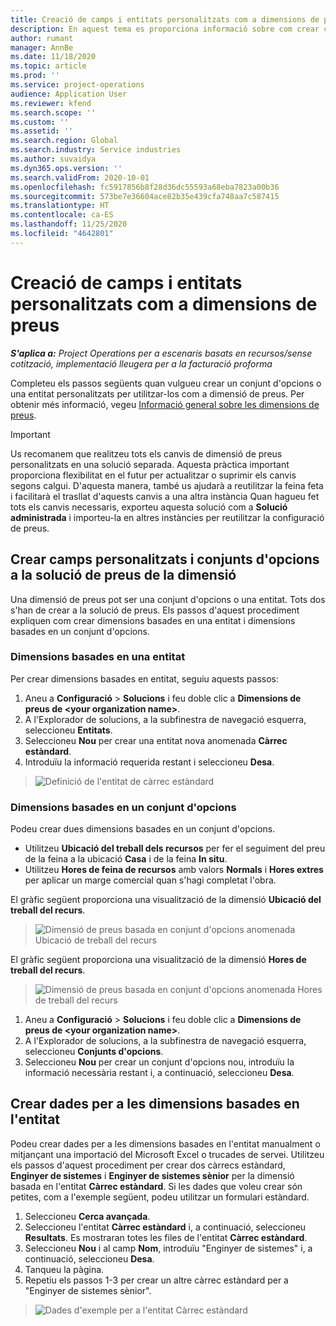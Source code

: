 ```yaml
---
title: Creació de camps i entitats personalitzats com a dimensions de preus
description: En aquest tema es proporciona informació sobre com crear conjunts d'opcions o entitats personalitzades.
author: rumant
manager: AnnBe
ms.date: 11/18/2020
ms.topic: article
ms.prod: ''
ms.service: project-operations
audience: Application User
ms.reviewer: kfend
ms.search.scope: ''
ms.custom: ''
ms.assetid: ''
ms.search.region: Global
ms.search.industry: Service industries
ms.author: suvaidya
ms.dyn365.ops.version: ''
ms.search.validFrom: 2020-10-01
ms.openlocfilehash: fc5917856b8f28d36dc55593a68eba7823a00b36
ms.sourcegitcommit: 573be7e36604ace82b35e439cfa748aa7c587415
ms.translationtype: HT
ms.contentlocale: ca-ES
ms.lasthandoff: 11/25/2020
ms.locfileid: "4642801"
---
```

# <a name="create-custom-fields-and-entities-as-pricing-dimensions"></a>Creació de camps i entitats personalitzats com a dimensions de preus

_**S'aplica a:** Project Operations per a escenaris basats en recursos/sense cotització, implementació lleugera per a la facturació proforma_

Completeu els passos següents quan vulgueu crear un conjunt d'opcions o una entitat personalitzats per utilitzar-los com a dimensió de preus. Per obtenir més informació, vegeu [Informació general sobre les dimensions de preus](pricing-dimensions-overview.md).  

> [!IMPORTANT]
> Us recomanem que realitzeu tots els canvis de dimensió de preus personalitzats en una solució separada. Aquesta pràctica important proporciona flexibilitat en el futur per actualitzar o suprimir els canvis segons calgui. D'aquesta manera, també us ajudarà a reutilitzar la feina feta i facilitarà el trasllat d'aquests canvis a una altra instància Quan hagueu fet tots els canvis necessaris, exporteu aquesta solució com a **Solució administrada** i importeu-la en altres instàncies per reutilitzar la configuració de preus.

  
## <a name="create-custom-fields-and-option-sets-in-the-pricing-dimension-solution"></a>Crear camps personalitzats i conjunts d'opcions a la solució de preus de la dimensió

Una dimensió de preus pot ser una conjunt d'opcions o una entitat. Tots dos s'han de crear a la solució de preus. Els passos d'aquest procediment expliquen com crear dimensions basades en una entitat i dimensions basades en un conjunt d'opcions.

### <a name="entity-based-dimensions"></a>Dimensions basades en una entitat
Per crear dimensions basades en entitat, seguiu aquests passos:

1. Aneu a **Configuració** > **Solucions** i feu doble clic a **Dimensions de preus de \<your organization name>**.
2. A l'Explorador de solucions, a la subfinestra de navegació esquerra, seleccioneu **Entitats**.
3. Seleccioneu **Nou** per crear una entitat nova anomenada **Càrrec estàndard**. 
4. Introduïu la informació requerida restant i seleccioneu **Desa**.

> ![Definició de l'entitat de càrrec estàndard](media/Standard-Title-entity-definition.png)

### <a name="option-set-based-dimensions"></a>Dimensions basades en un conjunt d'opcions 
Podeu crear dues dimensions basades en un conjunt d'opcions. 

- Utilitzeu **Ubicació del treball dels recursos** per fer el seguiment del preu de la feina a la ubicació **Casa** i de la feina **In situ**. 
- Utilitzeu **Hores de feina de recursos** amb valors **Normals** i **Hores extres** per aplicar un marge comercial quan s'hagi completat l'obra.

El gràfic següent proporciona una visualització de la dimensió **Ubicació del treball del recurs**. 

> ![Dimensió de preus basada en conjunt d'opcions anomenada Ubicació de treball del recurs](media/Option-set-PD-called-Resource-Work-Location.png)

El gràfic següent proporciona una visualització de la dimensió **Hores de treball del recurs**. 

> ![Dimensió de preus basada en conjunt d'opcions anomenada Hores de treball del recurs](media/Option-set-PD-called-Resource-Work-Hours.png)

1. Aneu a **Configuració** > **Solucions** i feu doble clic a **Dimensions de preus de \<your organization name>**. 
2. A l'Explorador de solucions, a la subfinestra de navegació esquerra, seleccioneu **Conjunts d'opcions**. 
3. Seleccioneu **Nou** per crear un conjunt d'opcions nou, introduïu la informació necessària restant i, a continuació, seleccioneu **Desa**.

## <a name="create-data-for-entity-based-dimensions"></a>Crear dades per a les dimensions basades en l'entitat

Podeu crear dades per a les dimensions basades en l'entitat manualment o mitjançant una importació del Microsoft Excel o trucades de servei. Utilitzeu els passos d'aquest procediment per crear dos càrrecs estàndard, **Enginyer de sistemes** i **Enginyer de sistemes sènior** per la dimensió basada en l'entitat **Càrrec estàndard**. Si les dades que voleu crear són petites, com a l'exemple següent, podeu utilitzar un formulari estàndard.

1. Seleccioneu **Cerca avançada**.
2. Seleccioneu l'entitat **Càrrec estàndard** i, a continuació, seleccioneu **Resultats**. Es mostraran totes les files de l'entitat **Càrrec estàndard**.
3. Seleccioneu **Nou** i al camp **Nom**, introduïu "Enginyer de sistemes" i, a continuació, seleccioneu **Desa**.
4. Tanqueu la pàgina. 
5. Repetiu els passos 1-3 per crear un altre càrrec estàndard per a "Enginyer de sistemes sènior".

> ![Dades d'exemple per a l'entitat Càrrec estàndard](media/ST-data.png)
